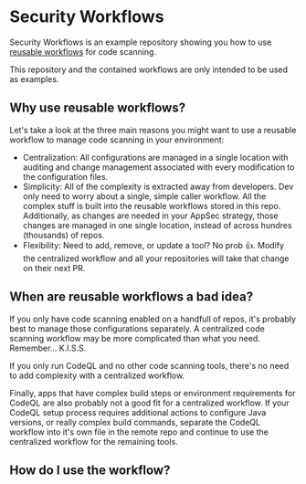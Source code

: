 # Security Workflows

Security Workflows is an example repository showing you how to use [reusable workflows](https://docs.github.com/en/actions/using-workflows/reusing-workflows) for code scanning. 

This repository and the contained workflows are only intended to be used as examples.

## Why use reusable workflows?

Let's take a look at the three main reasons you might want to use a reusable workflow to manage code scanning in your environment:
* Centralization: All configurations are managed in a single location with auditing and change management associated with every modification to the configuration files.  
* Simplicity: All of the complexity is extracted away from developers.  Dev only need to worry about a single, simple caller workflow.  All the complex stuff is built into the reusable workflows stored in this repo.  Additionally, as changes are needed in your AppSec strategy, those changes are managed in one single location, instead of across hundres (thousands) of repos. 
* Flexibility: Need to add, remove, or update a tool?  No prob 👍.  Modify the centralized workflow and all your repositories will take that change on their next PR. 

## When are reusable workflows a bad idea?
If you only have code scanning enabled on a handfull of repos, it's probably best to manage those configurations separately.  A centralized code scanning workflow may be more complicated than what you need.  Remember... K.I.S.S.

If you only run CodeQL and no other code scanning tools, there's no need to add complexity with a centralized workflow.  

Finally, apps that have complex build steps or environment requirements for CodeQL are also probably not a good fit for a centralized workflow.  If your CodeQL setup process requires additional actions to configure Java versions, or really complex build commands, separate the CodeQL workflow into it's own file in the remote repo and continue to use the centralized workflow for the remaining tools.

## How do I use the workflow?
